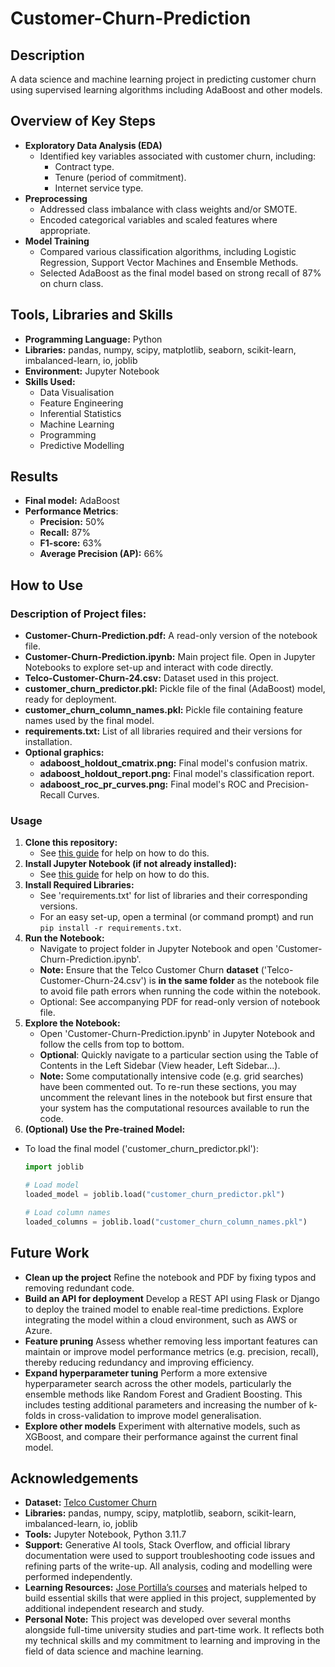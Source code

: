 # Customer-Churn-Prediction

## Description
A data science and machine learning project in predicting customer churn using supervised learning algorithms including AdaBoost and other models.

## Overview of Key Steps
- **Exploratory Data Analysis (EDA)**
  - Identified key variables associated with customer churn, including:
     - Contract type.
     - Tenure (period of commitment).
     - Internet service type.
- **Preprocessing**
  - Addressed class imbalance with class weights and/or SMOTE.
  - Encoded categorical variables and scaled features where appropriate.
- **Model Training**
  - Compared various classification algorithms, including Logistic Regression, Support Vector Machines and Ensemble Methods.
  - Selected AdaBoost as the final model based on strong recall of 87% on churn class.
 
## Tools, Libraries and Skills
- **Programming Language:** Python
- **Libraries:** pandas, numpy, scipy, matplotlib, seaborn, scikit-learn, imbalanced-learn, io, joblib
- **Environment:** Jupyter Notebook
- **Skills Used:**
  - Data Visualisation
  - Feature Engineering
  - Inferential Statistics
  - Machine Learning
  - Programming
  - Predictive Modelling
 
## Results
- **Final model:** AdaBoost
- **Performance Metrics**:
  - **Precision:** 50%
  - **Recall:** 87%
  - **F1-score:** 63%
  - **Average Precision (AP):** 66% 

## How to Use
### Description of Project files:
   - **Customer-Churn-Prediction.pdf:**
     A read-only version of the notebook file.
   - **Customer-Churn-Prediction.ipynb:**
     Main project file. Open in Jupyter Notebooks to explore set-up and interact with code directly.
   - **Telco-Customer-Churn-24.csv:**
     Dataset used in this project.
   - **customer_churn_predictor.pkl:**
     Pickle file of the final (AdaBoost) model, ready for deployment.
   - **customer_churn_column_names.pkl:**
     Pickle file containing feature names used by the final model.
   - **requirements.txt:**
     List of all libraries required and their versions for installation.
   - **Optional graphics:**
        - **adaboost_holdout_cmatrix.png:**
         Final model's confusion matrix.
        - **adaboost_holdout_report.png:**
         Final model's classification report.
        - **adaboost_roc_pr_curves.png:**
        Final model's ROC and Precision-Recall Curves.
### Usage
1. **Clone this repository:**
   - See [this guide](https://docs.github.com/en/repositories/creating-and-managing-repositories/cloning-a-repository) for help on how to do this.
2. **Install Jupyter Notebook (if not already installed):**
   - See [this guide](https://jupyter.org/install) for help on how to do this.
3. **Install Required Libraries:**
   - See 'requirements.txt' for list of libraries and their corresponding versions.
   - For an easy set-up, open a terminal (or command prompt) and run ```pip install -r requirements.txt```.
4. **Run the Notebook:**
   - Navigate to project folder in Jupyter Notebook and open 'Customer-Churn-Prediction.ipynb'.
   - **Note:** Ensure that the Telco Customer Churn **dataset** ('Telco-Customer-Churn-24.csv') is **in the same folder** as the notebook file to avoid file path errors when running the code within the notebook.
   - Optional: See accompanying PDF for read-only version of notebook file.
5. **Explore the Notebook:**
   - Open 'Customer-Churn-Prediction.ipynb' in Jupyter Notebook and follow the cells from top to bottom.
   - **Optional**: Quickly navigate to a particular section using the Table of Contents in the Left Sidebar (View header, Left Sidebar...).
   - **Note:** Some computationally intensive code (e.g. grid searches) have been commented out. To re-run these sections, you may uncomment the relevant lines in the notebook but first ensure that your system has the computational resources available to run the code.
6.  **(Optional) Use the Pre-trained Model:**
   - To load the final model ('customer_churn_predictor.pkl'):
     ```python
     import joblib

     # Load model
     loaded_model = joblib.load("customer_churn_predictor.pkl")

     # Load column names
     loaded_columns = joblib.load("customer_churn_column_names.pkl")
     ```

## Future Work
- **Clean up the project**
   Refine the notebook and PDF by fixing typos and removing redundant code.
- **Build an API for deployment**
   Develop a REST API using Flask or Django to deploy the trained model to enable real-time predictions. Explore integrating the model within a cloud environment, such as AWS or Azure.
- **Feature pruning**
   Assess whether removing less important features can maintain or improve model performance metrics (e.g. precision, recall), thereby reducing redundancy and improving efficiency.
- **Expand hyperparameter tuning**
   Perform a more extensive hyperparameter search across the other models, particularly the ensemble methods like Random Forest and Gradient Boosting. This includes testing additional parameters and increasing the number of k-folds in cross-validation to improve model generalisation.
- **Explore other models**
   Experiment with alternative models, such as XGBoost, and compare their performance against the current final model.

## Acknowledgements
- **Dataset:** [Telco Customer Churn](https://www.kaggle.com/datasets/blastchar/telco-customer-churn)
- **Libraries:** pandas, numpy, scipy, matplotlib, seaborn, scikit-learn, imbalanced-learn, io, joblib
- **Tools:** Jupyter Notebook, Python 3.11.7
- **Support:** Generative AI tools, Stack Overflow, and official library documentation were used to support troubleshooting code issues and refining parts of the write-up. All analysis, coding and modelling were performed independently.
- **Learning Resources:** [Jose Portilla’s courses](https://www.udemy.com/user/joseportilla/) and materials helped to build essential skills that were applied in this project, supplemented by additional independent research and study.
- **Personal Note:** This project was developed over several months alongside full-time university studies and part-time work. It reflects both my technical skills and my commitment to learning and improving in the field of data science and machine learning.
